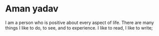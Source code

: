 # Aman yadav

I am a person who is positive about every aspect of life. There are many things I like to do, to see, and to experience. I like to read, I like to write;